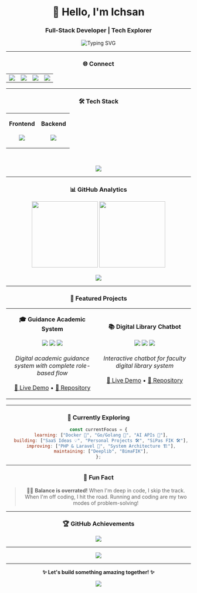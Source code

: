 <div align="center">

# 👋 Hello, I'm Ichsan

### Full-Stack Developer | Tech Explorer

<img src="https://readme-typing-svg.demolab.com?font=JetBrains+Mono&size=16&duration=3000&pause=1000&color=4A9EFF&center=true&vCenter=true&multiline=true&width=600&height=100&lines=Building+digital+experiences+with+passion+%F0%9F%9A%80;Learning+something+new+every+day+%F0%9F%93%9A;Let's+create+something+amazing+together+%E2%9C%A8" alt="Typing SVG" />

---

### 🌐 Connect

<table align="center">
<tr>
<td align="center">
<a href="https://www.linkedin.com/in/ichsan-maldini-hamid-b6623316a/">
<img src="https://img.shields.io/badge/LinkedIn-0A66C2?style=for-the-badge&logo=linkedin&logoColor=white&labelColor=0A66C2"/>
</a>
</td>
<td align="center">
<a href="mailto:ichsan225@gmail.com">
<img src="https://img.shields.io/badge/Email-EA4335?style=for-the-badge&logo=gmail&logoColor=white&labelColor=EA4335"/>
</a>
</td>
<td align="center">
<a href="https://ichsanmaldini.dev">
<img src="https://img.shields.io/badge/Portfolio-000000?style=for-the-badge&logo=vercel&logoColor=white&labelColor=000000"/>
</a>
</td>
<td align="center">
<a href="https://instagram.com/ichsanmldni">
<img src="https://img.shields.io/badge/Instagram-E4405F?style=for-the-badge&logo=instagram&logoColor=white&labelColor=E4405F"/>
</a>
</td>
</tr>
</table>

---

### 🛠️ Tech Stack

<table align="center">
<tr>
<td align="center" width="50%">

**Frontend**
<br><br>
<img src="https://skillicons.dev/icons?i=js,ts,react,nextjs,tailwind,html,css" />

</td>
<td align="center" width="50%">

**Backend**
<br><br>
<img src="https://skillicons.dev/icons?i=nodejs,express,go,php,laravel,prisma,mysql" />

</td>
</tr>
</table>

<br>

<p align="center">
  <img src="https://img.shields.io/badge/Tools-Postman%20%7C%20JWT%20%7C%20GitHub%20%7C%20Vercel-4A9EFF?style=flat-square&labelColor=2D3748&logo=data:image/svg+xml;base64,PHN2ZyB3aWR0aD0iMjQiIGhlaWdodD0iMjQiIHZpZXdCb3g9IjAgMCAyNCAyNCIgZmlsbD0ibm9uZSIgeG1sbnM9Imh0dHA6Ly93d3cudzMub3JnLzIwMDAvc3ZnIj4KPHBhdGggZD0iTTEyIDJMMTMuMDkgOC4yNkwyMCA5TDEzLjA5IDE1Ljc0TDEyIDIyTDEwLjkxIDE1Ljc0TDQgOUwxMC45MSA4LjI2TDEyIDJaIiBmaWxsPSJ3aGl0ZSIvPgo8L3N2Zz4K"/>
</p>

---

### 📊 GitHub Analytics

<div align="center">
  <img src="https://github-readme-stats.vercel.app/api?username=ichsanmldni&show_icons=true&theme=transparent&hide_border=true&title_color=4A9EFF&text_color=9CA3AF&icon_color=4A9EFF&bg_color=00000000" height="180"/>
  <img src="https://github-readme-stats.vercel.app/api/top-langs/?username=ichsanmldni&layout=compact&theme=transparent&hide_border=true&title_color=4A9EFF&text_color=9CA3AF&bg_color=00000000" height="180"/>
</div>

<br>

<div align="center">
  <img src="https://github-readme-streak-stats.herokuapp.com/?user=ichsanmldni&theme=transparent&hide_border=true&stroke=4A9EFF&ring=4A9EFF&fire=4A9EFF&currStreakLabel=9CA3AF&sideLabels=9CA3AF&dates=9CA3AF&sideNums=4A9EFF&currStreakNum=4A9EFF&background=00000000" />
</div>

---

### 🚀 Featured Projects

<table align="center">
<tr>
<td width="50%" align="center">

**🎓 Guidance Academic System**
<br><br>
<img src="https://img.shields.io/badge/Next.js-000000?style=flat-square&logo=next.js&logoColor=white"/>
<img src="https://img.shields.io/badge/Prisma-2D3748?style=flat-square&logo=prisma&logoColor=white"/>
<img src="https://img.shields.io/badge/TypeScript-3178C6?style=flat-square&logo=typescript&logoColor=white"/>
<br><br>
_Digital academic guidance system with complete role-based flow_
<br><br>
[🔗 Live Demo](https://bima.fik.upnvj.ac.id) • [📂 Repository](https://github.com/ichsanmldni/bimbingan-akademik-fik-upnvj)

</td>
<td width="50%" align="center">

**📚 Digital Library Chatbot**
<br><br>
<img src="https://img.shields.io/badge/Next.js-000000?style=flat-square&logo=next.js&logoColor=white"/>
<img src="https://img.shields.io/badge/Prisma-2D3748?style=flat-square&logo=prisma&logoColor=white"/>
<img src="https://img.shields.io/badge/AI-4A9EFF?style=flat-square&logo=openai&logoColor=white"/>
<br><br>
_Interactive chatbot for faculty digital library system_
<br><br>
[🔗 Live Demo](https://deeplib.fik.upnvj.ac.id) • [📂 Repository](https://github.com/ichsanmldni/deeplib)

</td>
</tr>
</table>

---

### 🌱 Currently Exploring

<div align="center">

```javascript
const currentFocus = {
  learning: ["Docker 🐳", "Go/Golang 🚀", "AI APIs 🤖"],
  building: ["SaaS Ideas 💡", "Personal Projects 🛠️", "SiPas FIK 🛠️"],
  improving: ["PHP & Laravel 🔧", "System Architecture 🏗️"],
  maintaining: ["Deeplib", "BimaFIK"],
};
```

</div>

---

### 🎯 Fun Fact

> 🏃‍♂️ **Balance is overrated!** When I'm deep in code, I skip the track. When I'm off coding, I hit the road. Running and coding are my two modes of problem-solving!

---

### 🏆 GitHub Achievements

<div align="center">
  <img src="https://github-profile-trophy.vercel.app/?username=ichsanmldni&theme=algolia&no-frame=true&column=4&margin-w=10&margin-h=10" />
</div>

---

<div align="center">
  <img src="https://github-readme-activity-graph.vercel.app/graph?username=ichsanmldni&theme=github-compact&bg_color=00000000&color=4A9EFF&line=4A9EFF&point=FFFFFF&area=true&hide_border=true&area_color=4A9EFF" />
</div>

---

<div align="center">
  
**✨ Let's build something amazing together! ✨**

<img src="https://komarev.com/ghpvc/?username=ichsanmldni&label=Profile%20Views&color=4A9EFF&style=flat-square" />

</div>
